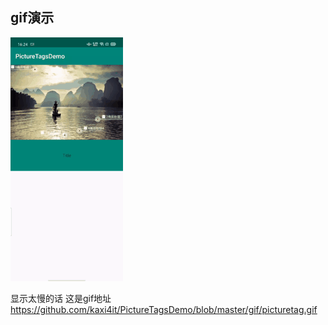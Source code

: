 ## gif演示
![image](https://github.com/kaxi4it/PictureTagsDemo/blob/master/gif/picturetag.gif)

显示太慢的话 这是gif地址
https://github.com/kaxi4it/PictureTagsDemo/blob/master/gif/picturetag.gif